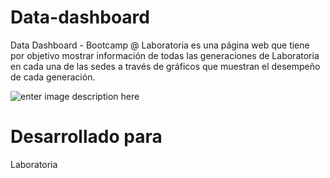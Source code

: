 # Data-dashboard

Data Dashboard - Bootcamp @ Laboratoria es una página web que tiene por objetivo mostrar información de todas las generaciones de Laboratoria en cada una de las sedes a través de gráficos que muestran el desempeño de cada generación.


![enter image description here](https://i.imgur.com/tHcJfvR.png)

# Desarrollado para
Laboratoria
